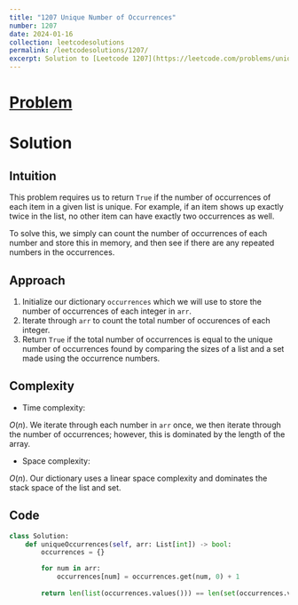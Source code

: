```yaml
---
title: "1207 Unique Number of Occurrences"
number: 1207
date: 2024-01-16
collection: leetcodesolutions
permalink: /leetcodesolutions/1207/
excerpt: Solution to [Leetcode 1207](https://leetcode.com/problems/unique-number-of-occurrences/description/)
---
```

# [Problem](https://leetcode.com/problems/unique-number-of-occurrences/description/)

# Solution

## Intuition
<!-- Describe your first thoughts on how to solve this problem. -->
This problem requires us to return `True` if the number of occurrences of each item in a given list is unique. For example, if an item shows up exactly twice in the list, no other item can have exactly two occurrences as well.

To solve this, we simply can count the number of occurrences of each number and store this in memory, and then see if there are any repeated numbers in the occurrences.

## Approach
<!-- Describe your approach to solving the problem. -->
1. Initialize our dictionary `occurrences` which we will use to store the number of occurrences of each integer in `arr`.
2. Iterate through `arr` to count the total number of occurences of each integer.
3. Return `True` if the total number of occurrences is equal to the unique number of occurrences found by comparing the sizes of a list and a set made using the occurrence numbers.

## Complexity
- Time complexity:
<!-- Add your time complexity here, e.g. $$O(n)$$ -->
$O(n)$. We iterate through each number in `arr` once, we then iterate through the number of occurrences; however, this is dominated by the length of the array.
- Space complexity:
<!-- Add your space complexity here, e.g. $$O(n)$$ -->
$O(n)$. Our dictionary uses a linear space complexity and dominates the stack space of the list and set.

## Code
```python
class Solution:
    def uniqueOccurrences(self, arr: List[int]) -> bool:
        occurrences = {}

        for num in arr:
            occurrences[num] = occurrences.get(num, 0) + 1
        
        return len(list(occurrences.values())) == len(set(occurrences.values()))
```